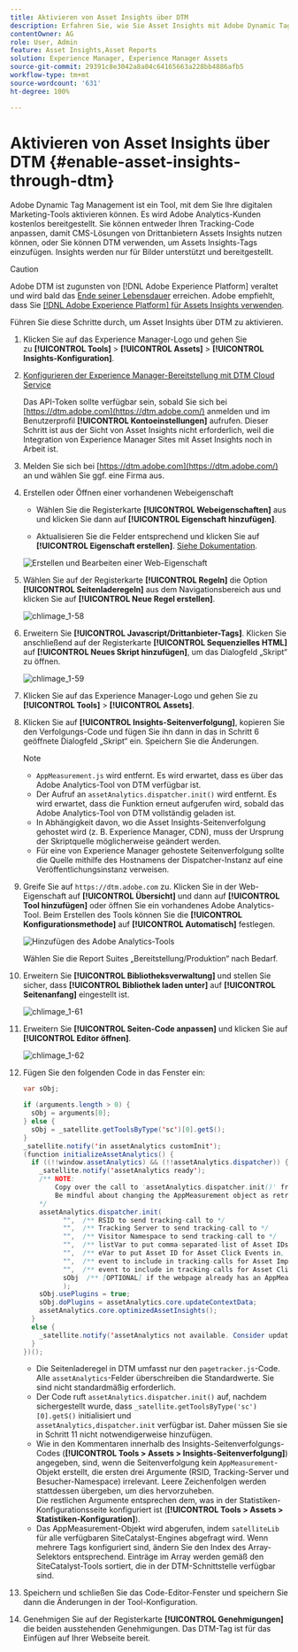```yaml
---
title: Aktivieren von Asset Insights über DTM
description: Erfahren Sie, wie Sie Asset Insights mit Adobe Dynamic Tag Management (DTM) aktivieren können.
contentOwner: AG
role: User, Admin
feature: Asset Insights,Asset Reports
solution: Experience Manager, Experience Manager Assets
source-git-commit: 29391c8e3042a8a04c64165663a228bb4886afb5
workflow-type: tm+mt
source-wordcount: '631'
ht-degree: 100%

---
```


# Aktivieren von Asset Insights über DTM {#enable-asset-insights-through-dtm}

Adobe Dynamic Tag Management ist ein Tool, mit dem Sie Ihre digitalen Marketing-Tools aktivieren können. Es wird Adobe Analytics-Kunden kostenlos bereitgestellt. Sie können entweder Ihren Tracking-Code anpassen, damit CMS-Lösungen von Drittanbietern Assets Insights nutzen können, oder Sie können DTM verwenden, um Assets Insights-Tags einzufügen. Insights werden nur für Bilder unterstützt und bereitgestellt.

>[!CAUTION]
>
>Adobe DTM ist zugunsten von [!DNL Adobe Experience Platform] veraltet und wird bald das [Ende seiner Lebensdauer](https://medium.com/launch-by-adobe/dtm-plans-for-a-sunset-3c6aab003a6f) erreichen. Adobe empfiehlt, dass Sie [ [!DNL Adobe Experience Platform] für Assets Insights verwenden](https://experienceleague.adobe.com/docs/experience-manager-learn/assets/advanced/asset-insights-launch-tutorial.html?lang=de).

Führen Sie diese Schritte durch, um Asset Insights über DTM zu aktivieren.

1. Klicken Sie auf das Experience Manager-Logo und gehen Sie zu **[!UICONTROL Tools]** > **[!UICONTROL Assets]** > **[!UICONTROL Insights-Konfiguration]**.
1. [Konfigurieren der Experience Manager-Bereitstellung mit DTM Cloud Service](/help/sites-administering/dtm.md)

   Das API-Token sollte verfügbar sein, sobald Sie sich bei [https://dtm.adobe.com](https://dtm.adobe.com/) anmelden und im Benutzerprofil **[!UICONTROL Kontoeinstellungen]** aufrufen. Dieser Schritt ist aus der Sicht von Asset Insights nicht erforderlich, weil die Integration von Experience Manager Sites mit Asset Insights noch in Arbeit ist.

1. Melden Sie sich bei [https://dtm.adobe.com](https://dtm.adobe.com/) an und wählen Sie ggf. eine Firma aus.
1. Erstellen oder Öffnen einer vorhandenen Webeigenschaft

   * Wählen Sie die Registerkarte **[!UICONTROL Webeigenschaften]** aus und klicken Sie dann auf **[!UICONTROL Eigenschaft hinzufügen]**.

   * Aktualisieren Sie die Felder entsprechend und klicken Sie auf **[!UICONTROL Eigenschaft erstellen]**. [Siehe Dokumentation](https://experienceleague.adobe.com/docs/experience-manager-learn/getting-started-wknd-tutorial-develop/overview.html?lang=de).

   ![Erstellen und Bearbeiten einer Web-Eigenschaft](assets/Create-edit-web-property.png)

1. Wählen Sie auf der Registerkarte **[!UICONTROL Regeln]** die Option **[!UICONTROL Seitenladeregeln]** aus dem Navigationsbereich aus und klicken Sie auf **[!UICONTROL Neue Regel erstellen]**.

   ![chlimage_1-58](assets/chlimage_1-194.png)

1. Erweitern Sie **[!UICONTROL Javascript/Drittanbieter-Tags]**. Klicken Sie anschließend auf der Registerkarte **[!UICONTROL Sequenzielles HTML]** auf **[!UICONTROL Neues Skript hinzufügen]**, um das Dialogfeld „Skript“ zu öffnen.

   ![chlimage_1-59](assets/chlimage_1-195.png)

1. Klicken Sie auf das Experience Manager-Logo und gehen Sie zu **[!UICONTROL Tools]** > **[!UICONTROL Assets]**.
1. Klicken Sie auf **[!UICONTROL Insights-Seitenverfolgung]**, kopieren Sie den Verfolgungs-Code und fügen Sie ihn dann in das in Schritt 6 geöffnete Dialogfeld „Skript“ ein. Speichern Sie die Änderungen.

   >[!NOTE]
   >
   >* `AppMeasurement.js` wird entfernt. Es wird erwartet, dass es über das Adobe Analytics-Tool von DTM verfügbar ist.
   >* Der Aufruf an `assetAnalytics.dispatcher.init()` wird entfernt. Es wird erwartet, dass die Funktion erneut aufgerufen wird, sobald das Adobe Analytics-Tool von DTM vollständig geladen ist.
   >* In Abhängigkeit davon, wo die Asset Insights-Seitenverfolgung gehostet wird (z. B. Experience Manager, CDN), muss der Ursprung der Skriptquelle möglicherweise geändert werden.
   >* Für eine von Experience Manager gehostete Seitenverfolgung sollte die Quelle mithilfe des Hostnamens der Dispatcher-Instanz auf eine Veröffentlichungsinstanz verweisen.

1. Greife Sie auf `https://dtm.adobe.com` zu. Klicken Sie in der Web-Eigenschaft auf **[!UICONTROL Übersicht]** und dann auf **[!UICONTROL Tool hinzufügen]** oder öffnen Sie ein vorhandenes Adobe Analytics-Tool. Beim Erstellen des Tools können Sie die **[!UICONTROL Konfigurationsmethode]** auf **[!UICONTROL Automatisch]** festlegen.

   ![Hinzufügen des Adobe Analytics-Tools](assets/Add-Adobe-Analytics-Tool.png)

   Wählen Sie die Report Suites „Bereitstellung/Produktion“ nach Bedarf.

1. Erweitern Sie **[!UICONTROL Bibliotheksverwaltung]** und stellen Sie sicher, dass **[!UICONTROL Bibliothek laden unter]** auf **[!UICONTROL Seitenanfang]** eingestellt ist.

   ![chlimage_1-61](assets/chlimage_1-197.png)

1. Erweitern Sie **[!UICONTROL Seiten-Code anpassen]** und klicken Sie auf **[!UICONTROL Editor öffnen]**.

   ![chlimage_1-62](assets/chlimage_1-198.png)

1. Fügen Sie den folgenden Code in das Fenster ein:

   ```Java
   var sObj;
   
   if (arguments.length > 0) {
     sObj = arguments[0];
   } else {
     sObj = _satellite.getToolsByType('sc')[0].getS();
   }
   _satellite.notify('in assetAnalytics customInit');
   (function initializeAssetAnalytics() {
     if ((!!window.assetAnalytics) && (!!assetAnalytics.dispatcher)) {
       _satellite.notify('assetAnalytics ready');
       /** NOTE:
           Copy over the call to 'assetAnalytics.dispatcher.init()' from Assets Pagetracker
           Be mindful about changing the AppMeasurement object as retrieved above.
       */
       assetAnalytics.dispatcher.init(
             "",  /** RSID to send tracking-call to */
             "",  /** Tracking Server to send tracking-call to */
             "",  /** Visitor Namespace to send tracking-call to */
             "",  /** listVar to put comma-separated-list of Asset IDs for Asset Impression Events in tracking-call, for example, 'listVar1' */
             "",  /** eVar to put Asset ID for Asset Click Events in, for example, 'eVar3' */
             "",  /** event to include in tracking-calls for Asset Impression Events, for example, 'event8' */
             "",  /** event to include in tracking-calls for Asset Click Events, for example, 'event7' */
             sObj  /** [OPTIONAL] if the webpage already has an AppMeasurement object, include the object here. If unspecified, Pagetracker Core shall create its own AppMeasurement object */
             );
       sObj.usePlugins = true;
       sObj.doPlugins = assetAnalytics.core.updateContextData;
       assetAnalytics.core.optimizedAssetInsights();
     }
     else {
       _satellite.notify('assetAnalytics not available. Consider updating the Custom Page Code', 4);
     }
   })();
   ```

   * Die Seitenladeregel in DTM umfasst nur den `pagetracker.js`-Code. Alle `assetAnalytics`-Felder überschreiben die Standardwerte. Sie sind nicht standardmäßig erforderlich.
   * Der Code ruft `assetAnalytics.dispatcher.init()` auf, nachdem sichergestellt wurde, dass `_satellite.getToolsByType('sc')[0].getS()` initialisiert und `assetAnalytics,dispatcher.init` verfügbar ist. Daher müssen Sie sie in Schritt 11 nicht notwendigerweise hinzufügen.
   * Wie in den Kommentaren innerhalb des Insights-Seitenverfolgungs-Codes (**[!UICONTROL Tools > Assets > Insights-Seitenverfolgung]**) angegeben, sind, wenn die Seitenverfolgung kein `AppMeasurement`-Objekt erstellt, die ersten drei Argumente (RSID, Tracking-Server und Besucher-Namespace) irrelevant. Leere Zeichenfolgen werden stattdessen übergeben, um dies hervorzuheben.\
     Die restlichen Argumente entsprechen dem, was in der Statistiken-Konfigurationsseite konfiguriert ist (**[!UICONTROL Tools > Assets > Statistiken-Konfiguration]**).
   * Das AppMeasurement-Objekt wird abgerufen, indem `satelliteLib` für alle verfügbaren SiteCatalyst-Engines abgefragt wird. Wenn mehrere Tags konfiguriert sind, ändern Sie den Index des Array-Selektors entsprechend. Einträge im Array werden gemäß den SiteCatalyst-Tools sortiert, die in der DTM-Schnittstelle verfügbar sind.

1. Speichern und schließen Sie das Code-Editor-Fenster und speichern Sie dann die Änderungen in der Tool-Konfiguration.
1. Genehmigen Sie auf der Registerkarte **[!UICONTROL Genehmigungen]** die beiden ausstehenden Genehmigungen. Das DTM-Tag ist für das Einfügen auf Ihrer Webseite bereit.
